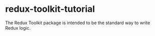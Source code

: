 # redux-toolkit-tutorial

The Redux Toolkit package is intended to be the standard way to write Redux logic.
